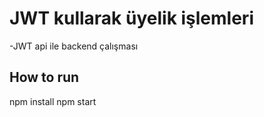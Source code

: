 # JWT kullarak üyelik işlemleri

-JWT api ile backend çalışması

## How to run
  npm install
  npm start  
